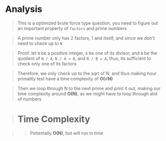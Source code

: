# Analysis
> This is a optimized brute force type question, you need to figure out an important property of ```factors``` and prime numbers

> A prime number only has 2 factors, 1 and itself, and since we don't need to check up to ```N```

> Proof: let ```N``` be a positive integer, ```A``` be one of its divisor, and ```B``` be the quotient of ```N / A```, ```N / A = B```, and ```N / B = A```, thus, its sufficient to check only one of its factors

> Therefore, we only check up to the sqrt of N, and thus making hour primality test have a time complexity of **O(&radic;N)**

> Then we loop through N to the next prime and print it out, making our time complexity around **O(N)**, as we might have to loop through alot of numbers

> # Time Complexity

>> Potientally **O(N)**, but will run in time


